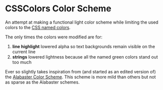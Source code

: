 # CSSColors Color Scheme

An attempt at making a functional light color scheme while limiting the used colors to the [CSS named colors](https://developer.mozilla.org/en-US/docs/Web/CSS/named-color).

The only times the colors were modified are for:
1. **line highlight** lowered alpha so text backgrounds remain visible on the current line
2. **strings** lowered lightness because all the named green colors stand out too much

Ever so slightly takes inspiration from (and started as an edited version of) the [Alabaster Color Scheme](https://github.com/tonsky/sublime-scheme-alabaster). This scheme is more mild than others but not as sparse as the Alabaster schemes.
